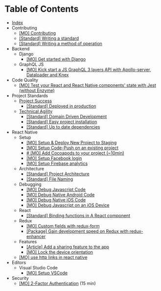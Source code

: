 # Table of Contents

- [Index](/README.MD)
- Contributing
  - [[MO] Contributing](/contributing/contributing.mo.md)
  - [[Standard] Writing a standard](/contributing/standard.s.md)
  - [[Standard] Writing a method of operation](/contributing/mo.s.md)
- Backend
  - Django
    - [[MO] Get started with Django](/backend/django/getting-started.mo.md)
  - GraphQL JS
    - [[MO] Kick start a JS GraphQL 3 layers API with Apollo-server, Dataloader and Knex](/backend/graphql-js/getting-started-with-apollo-server-dataloader-knex.mo.md)
- Code Quality
  - [[MO] Test your React and React Native components' state with Jest (without Enzyme)](/code-quality/components-state-testing.mo.md)
- Project Standards
  - [Project Success](/project-standards/project-success/index.md)
    - [[Standard] Deployed in production](/project-standards/project-success/production.s.md)
  - [Technical Agility](/project-standards/technical-agility/index.md)
    - [[Standard] Domain Driven Development](/project-standards/technical-agility/code-vocabulary-identical-business-vocabulary.s.md)
    - [[Standard] Easy project installation](/project-standards/technical-agility/under-15-minutes-project-installation.s.md)
    - [[Standard] Up to date dependencies](/project-standards/technical-agility/up-to-date-dependencies.s.md)
- React Native
  - Setup
    - [[MO] Setup & Deploy New Project to Staging](/react-native/setup/setup-and-deploy-new-project-to-staging.md)
    - [[MO] Setup Code-Push on an existing project](/react-native/setup/setup-code-push.mo.md)
    - [# [MO] Add Cocoapods to your project (~10min)](/react-native/setup/add-cocoapods.mo.md)
    - [[MO] Setup Facebook login](/react-native/setup/setup-facebook-login.mo.md)
    - [[MO] Setup Firebase analytics](/react-native/setup/setup-firebase.mo.md)
  - Architecture
    - [[Standard] Project Architecture](/react-native/architecture/project-architecture.s.md)
    - [[Standard] File Naming](/react-native/architecture/file-naming.s.md)
  - Debugging
    - [[MO] Debug Javascript Code](/react-native/debugging/debug-javascript.mo.md)
    - [[MO] Debug Native Android Code](/react-native/debugging/debug-native-android.mo.md)
    - [[MO] Debug Native iOS Code](/react-native/debugging/debug-native-ios.mo.md)
    - [[MO] Debug Javascript on an iOS Device](/react-native/debugging/debug-javascript-ios-device.mo.md)
  - React
    - [[Standard] Binding functions in A React component](/react-native/react/binding-functions-in-react-component.s.md)
  - Redux
    - [[MO] Custom fields with redux-form](/react-native/redux/custom-redux-form-field.mo.md)
    - [[Package] Gain development speed on Redux with redux-enhancer](https://github.com/bamlab/redux-enhancer)
  - Features
    - [[Article] Add a sharing feature to the app](https://blog.bam.tech/developper-news/sharing-content-with-react-native)
    - [[MO] Lock the device orientation](/react-native/features/lock-device-orientation.mo.md)
  - [[MO] use http links in react native](/react-native/use_http_links_in_react_native.mo.md)
- Editors
  - Visual Studio Code
    - [[MO] Setup VSCode](/editors/vscode/setup-vscode.mo.md)
- Security
  - [[MO] 2-Factor Authentication](/security/2FA.mo.md) (15 min)
